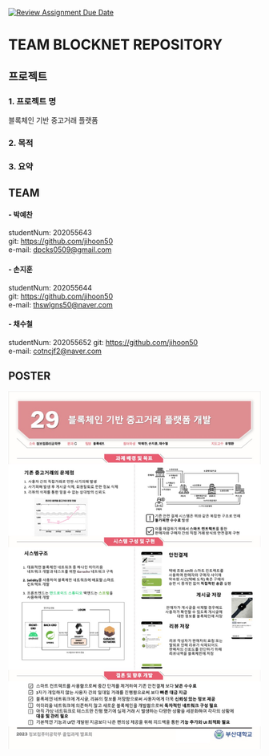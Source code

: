 [![Review Assignment Due Date](https://classroom.github.com/assets/deadline-readme-button-24ddc0f5d75046c5622901739e7c5dd533143b0c8e959d652212380cedb1ea36.svg)](https://classroom.github.com/a/fnZ3vxy8)

# TEAM BLOCKNET REPOSITORY
 ## 프로젝트
  ### 1. 프로젝트 명
  블록체인 기반 중고거래 플랫폼
  ### 2. 목적
  
  ### 3. 요약 

## TEAM
  #### - 박예찬   
   studentNum: 202055643  
   git: https://github.com/jihoon50  
   e-mail: dpcks0509@gmail.com 
     
  #### - 손지훈  
   studentNum: 202055644  
   git: https://github.com/jihoon50  
   e-mail: thswlgns50@naver.com  
     
  #### - 채수철  
   studentNum: 202055652
   git: https://github.com/jihoon50  
   e-mail: cotncjf2@naver.com 

## POSTER
![figure](/images/capstone_poster.jpg)
